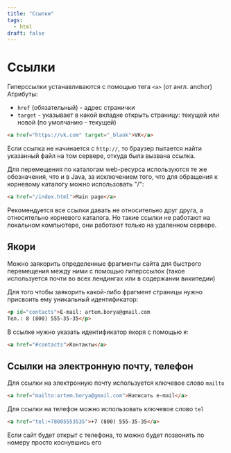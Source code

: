 ```yaml
---
title: "Ссылки"
tags:
  - html
draft: false
---
```


# Ссылки

Гиперссылки устанавливаются с помощью тега `<a>` (от англ. anchor)
Атрибуты:

- `href` (обязательный) - адрес странички
- `target` - указывает в какой вкладке открыть страницу: текущей или новой (по умолчанию - текущей)
```html
<a href="https://vk.com" target="_blank">VK</a>
```

Если ссылка не начинается с `http://`, то браузер пытается найти указанный файл на том сервере, откуда была вызвана ссылка.

Для перемещения по каталогам web-ресурса используются те же обозначения, что и в Java, за исключением того, что для обращения к корневому каталогу можно использовать "/":
```html
<a href="/index.html">Main page</a>
```

Рекомендуется все ссылки давать не относительно друг друга, а относительно корневого каталога.
Но такие ссылки не работают на локальном компьютере, они работают только на удаленном сервере.


## Якори

Можно заякорить определенные фрагменты сайта для быстрого перемещения между ними с помощью гиперссылок (такое используется почти во всех лендингах или в содержании википедии)

Для того чтобы заякорить какой-либо фрагмент страницы нужно присвоить ему уникальный идентификатор:
```html
<p id="contacts">E-mail: artem.borya@gmail.com
Тел.: 8 (800) 555-35-35</p>
```

В ссылке нужно указать идентификатор якоря с помощью `#`:
```html
<a href="#contacts">Контакты</a>
```

## Ссылки на электронную почту, телефон
Для ссылки на электронную почту используется ключевое слово `mailto`
```html
<a href="mailto:artem.borya@gmail.com">Написать e-mail</a>
```

Для ссылки на телефон можно использовать ключевое слово `tel`
```html
<a href="tel:+78005553535">+7 (800) 555-35-35</a>
```

Если сайт будет открыт с телефона, то можно будет позвонить по номеру просто коснувшись его